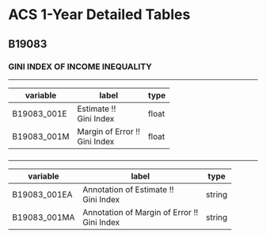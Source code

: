 # ACS 1-Year Detailed Tables

## B19083

### GINI INDEX OF INCOME INEQUALITY

___

| variable | label | type |
| ----- | ----- | ----- |
| B19083_001E | Estimate !!<br>Gini Index | float |
| B19083_001M | Margin of Error !!<br>Gini Index | float |
### 

___

| variable | label | type |
| ----- | ----- | ----- |
| B19083_001EA | Annotation of Estimate !!<br>Gini Index | string |
| B19083_001MA | Annotation of Margin of Error !!<br>Gini Index | string |

